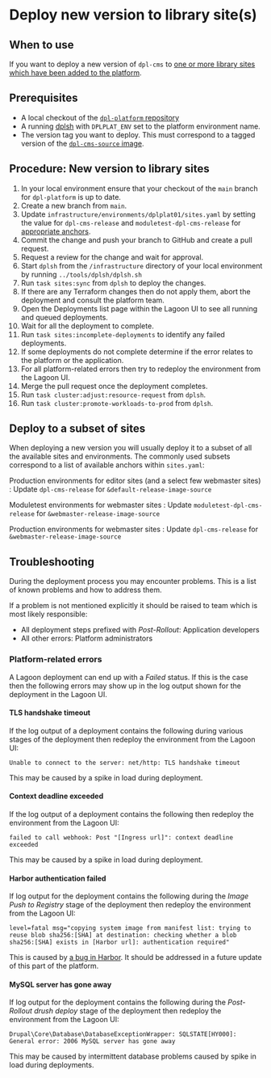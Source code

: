 # Deploy new version to library site(s)

## When to use

If you want to deploy a new version of `dpl-cms` to [one or more library sites
which have been added to the platform](add-library-site-to-platform.md).

## Prerequisites

* A local checkout of the [`dpl-platform` repository](https://github.com/danskernesdigitalebibliotek/dpl-platform)
* A running [dplsh](using-dplsh.md) with `DPLPLAT_ENV` set to the platform
  environment name.
* The version tag you want to deploy. This must correspond to a
  tagged version of the [`dpl-cms-source` image](https://github.com/danskernesdigitalebibliotek/dpl-cms/pkgs/container/dpl-cms-source).

## Procedure: New version to library sites

1. In your local environment ensure that your checkout of the `main` branch for
   `dpl-platform` is up to date.
2. Create a new branch from `main`.
3. Update `infrastructure/environments/dplplat01/sites.yaml` by setting the
   value for `dpl-cms-release` and `moduletest-dpl-cms-release` for [appropriate
   anchors](#deploy-to-a-subset-of-sites).
4. Commit the change and push your branch to GitHub and create a pull request.
5. Request a review for the change and wait for approval.
6. Start `dplsh` from the `/infrastructure` directory of your local
   environment by running `../tools/dplsh/dplsh.sh`
7. Run `task sites:sync` from `dplsh` to deploy the changes.
8. If there are any Terraform changes then do not apply them, abort the
   deployment and consult the platform team.
9. Open the Deployments list page within the Lagoon UI to see all running and
   queued deployments.
10. Wait for all the deployment to complete.
11. Run `task sites:incomplete-deployments` to identify any failed deployments.
12. If some deployments do not complete determine if the error relates to the
    platform or the application.
13. For all platform-related errors then try to redeploy the environment from
    the Lagoon UI.
14. Merge the pull request once the deployment completes.
15. Run `task cluster:adjust:resource-request` from `dplsh`.
16. Run `task cluster:promote-workloads-to-prod` from `dplsh`.

## Deploy to a subset of sites

When deploying a new version you will usually deploy it to a subset of all
the available sites and environments. The commonly used subsets correspond to a
list of available anchors within `sites.yaml`:

Production environments for editor sites (and a select few webmaster sites)
: Update `dpl-cms-release` for `&default-release-image-source`

Moduletest environments for webmaster sites
: Update `moduletest-dpl-cms-release` for `&webmaster-release-image-source`

Production environments for webmaster sites
: Update `dpl-cms-release` for `&webmaster-release-image-source`

## Troubleshooting

During the deployment process you may encounter problems. This is a list of
known problems and how to address them.

If a problem is not mentioned explicitly it should be raised to team which is
most likely responsible:

* All deployment steps prefixed with *Post-Rollout*: Application developers
* All other errors: Platform administrators

### Platform-related errors

A Lagoon deployment can end up with a *Failed* status. If this is the case then
the following errors may show up in the log output shown for the deployment in
the Lagoon UI.

#### TLS handshake timeout

If the log output of a deployment contains the following during various stages
of the deployment then redeploy the environment from the Lagoon UI:

`Unable to connect to the server: net/http: TLS handshake timeout`

This may be caused by a spike in load during deployment.

#### Context deadline exceeded

If the log output of a deployment contains the following then redeploy the
environment from the Lagoon UI:

`failed to call webhook: Post "[Ingress url]": context deadline exceeded`

This may be caused by a spike in load during deployment.

#### Harbor authentication failed

If log output for the deployment contains the following during the *Image Push
to Registry* stage of the deployment then redeploy the environment from the
Lagoon UI:

`level=fatal msg="copying system image from manifest list: trying to reuse blob
sha256:[SHA] at destination: checking whether a blob sha256:[SHA] exists in
[Harbor url]: authentication required"`

This is caused by [a bug in Harbor](https://github.com/goharbor/harbor/issues/18971).
It should be addressed in a future update of this part of the platform.

#### MySQL server has gone away

If log output for the deployment contains the following during the *Post-Rollout
drush deploy* stage of the deployment then redeploy the environment from the
Lagoon UI:

`Drupal\Core\Database\DatabaseExceptionWrapper: SQLSTATE[HY000]: General error:
2006 MySQL server has gone away`

This may be caused by intermittent database problems caused by spike in load
during deployments.
